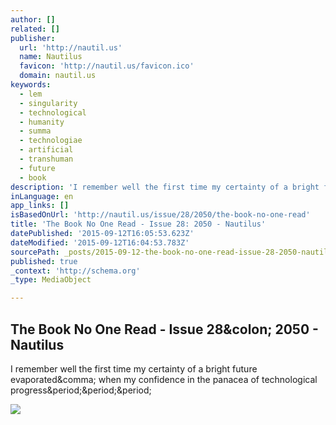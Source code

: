 ```yaml
---
author: []
related: []
publisher:
  url: 'http://nautil.us'
  name: Nautilus
  favicon: 'http://nautil.us/favicon.ico'
  domain: nautil.us
keywords:
  - lem
  - singularity
  - technological
  - humanity
  - summa
  - technologiae
  - artificial
  - transhuman
  - future
  - book
description: 'I remember well the first time my certainty of a bright future evaporated, when my confidence in the panacea of technological progress...'
inLanguage: en
app_links: []
isBasedOnUrl: 'http://nautil.us/issue/28/2050/the-book-no-one-read'
title: 'The Book No One Read - Issue 28: 2050 - Nautilus'
datePublished: '2015-09-12T16:05:53.623Z'
dateModified: '2015-09-12T16:04:53.783Z'
sourcePath: _posts/2015-09-12-the-book-no-one-read-issue-28-2050-nautilus.md
published: true
_context: 'http://schema.org'
_type: MediaObject

---
```

<article style=""><h1>The Book No One Read - Issue 28&amp;colon; 2050 - Nautilus</h1><p>I remember well the first time my certainty of a bright future evaporated&amp;comma; when my confidence in the panacea of technological progress&amp;period;&amp;period;&amp;period;</p><img src="http://static.nautil.us/4203_7e05295a468401ec66e8c337855022ed.png" /></article>